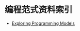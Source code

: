 

# 编程范式资料索引

- [Exploring Programming Models](https://prezi.com/fftgbgltl-6u/with-some-simple-custom-stylin/?utm_campaign=share&utm_medium=copy)
